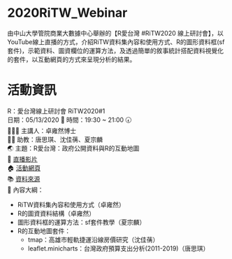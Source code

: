 # 2020RiTW_Webinar
由中山大學管院商業大數據中心舉辦的【R愛台灣 #RiTW2020 線上研討會】，以YouTube線上直播的方式，介紹RiTW資料集內容和使用方式、R的圖形資料框(sf套件)，示範資料、圖資欄位的運算方法，及透過簡單的敘事統計搭配資料視覺化的套件，以互動網頁的方式來呈現分析的結果。

# 活動資訊

R：愛台灣線上研討會 RiTW2020#1 <br>
日期：05/13/2020 📅     時間：19:30 ~ 21:00 🕢 <br>
👨🏻‍🎓 主講人：卓雍然博士 <br>
👩‍🏫 助教：唐思琪、沈佳蒨、夏宗麟 <br>
🌏 主題：R愛台灣：政府公開資料與R的互動地圖 <br>
🎤 [直播影片](youtu.be/DrB_t3Il7zo) <br>
🏠 [活動網頁](tiny.cc/RiTW2020) <br>
📚 [資料來源](https://github.com/gtonychuo/RiTW108) <br>
🎯 內容大綱： <br>
+ RiTW資料集內容和使用方式（卓雍然） 
+ R的圖資資料結構（卓雍然）
+ 圖形資料框的運算方法：sf套件教學（夏宗麟）
+ R的互動地圖套件：
  + tmap：高雄市輕軌捷運沿線房價研究（沈佳蒨）
  + leaflet.minicharts：台灣政府預算支出分析(2011-2019)（唐思琪）
  
